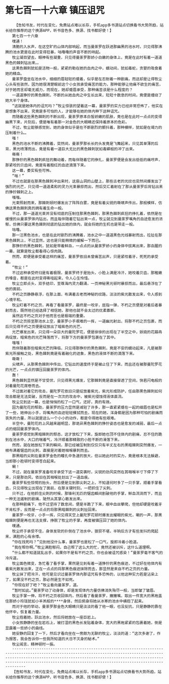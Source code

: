 # 第七百一十六章 镇压诅咒
        【告知书友，时代在变化，免费站点难以长存，手机app多书源站点切换看书大势所趋，站长给你推荐的这个换源APP，听书音色多、换源、找书都好使！】
       第七百一十六章
       噗通！
       清脆的入水声，在这空旷的山体内部响起，而当曼荼罗在跃进那幽黑的池水时，只见得那沸腾的池水更是在此时变得狂暴，咕噜噜的声音不断的响起。
       牧尘凝目望去，眼神有些凝重，只见得曼荼罗那娇小白嫩的身体上，竟是在此时有着一道道黑色的棘刺钻出来。。
       这黑色棘刺犹如是活物一般，紧紧的勒在她的血肉之中，蠕动间，犹如毒蛇，贪婪的吸食着她的精血。
       曼荼罗盘坐在池水中，细细的眉轻轻的蹙着，似乎是在忍耐着一种剧痛，而这却是让得牧尘心头有些骇然，因为她很清楚眼前这个小女孩承受痛苦的能力，那种能够让他痛不欲生的痛苦，对于她而言却毫无威力，而现在，她却蹙眉承受，那种痛苦该是什么程度的？
       一道道狰狞的黑色棘刺，不断的从她血肉之中生长出来，短短十数息的时间，竟便是缠绕了她大半个身体。
       “这就是她体内的诅咒吗？”牧尘惊骇的望着这一幕，曼荼罗的实力已经非常恐怖了，他实在是想象不出来，究竟是多可怕的人，才能够在她的体内种下这种诅咒。
       而随着这些黑色棘刺的不断出现，曼荼罗原本白皙娇嫩的肌肤，竟也是在此时一点点的变得幽黑下来，片刻后，便是唯有着那一对金色的大眼睛还保持着原本的色彩。
       不过，牧尘能够感觉到，她的身体似乎是在不断剧烈的颤抖着，那种模样，犹如是在竭力的压制着什么…
       嗤！
       黑色的池水不断的沸腾着，突然间，曼荼罗那长长的头发竟是飞舞起来，只见其单薄的后背，黑光喷薄而出，竟是有着一道巨大无比的黑色棘刺犹如毒蟒般的冲了出来。
       嘶嘶！
       那狰狞的黑色棘刺疯狂的舞动着，而每伴随着它的挣扎，曼荼罗便是会发出低低的痛哼声，那紧咬的贝齿间，竟是有着殷红的血迹滴落下来。
       这一幕，委实有些可怖。
       “嗡！”
       不过也就是在那黑色棘刺冲出来时，这座山洞的山壁上，那些古老的光纹也突然间爆发出了强烈的光芒，只见得一道道柔和的灵力光束暴掠而出，然后交汇着射在了那从曼荼罗后背钻出来的狰狞棘刺之上。
       嗤嗤。
       光束照射而来，那棘刺顿时爆发出了阵阵白雾，竟是有着尖锐的嘶啸声传出，那般模样，仿佛这黑色棘刺真的拥有着生命一般。
       不过，那一道道光束并没有彻底的压制住那黑色棘刺，那黑色棘刺疯狂的挣扎着，依然是在缓慢的从曼荼罗体内钻出，而且每伴随着它钻出来一点，牧尘就见到曼荼罗嘴角的血迹愈发的浓郁，仿佛只要这黑色棘刺彻底的钻出她的体内，就会将她的生机也是带走一般。
       咕噜。
       那一汪黑色池水，也是在此时剧烈的沸腾着，池水之中一道道黑色光线暴射而出，拉扯在那黑色棘刺上，不过显然，这也是只能稍微的缓解一下而已。
       那狰狞的黑色棘刺，犹如是带着鲜血，一点点的从曼荼罗娇小的身体中拔离出来，那血腥的一幕，就算是牧尘都看得心惊肉跳。
       然而，即便是承受着这样的痛苦，曼荼罗依旧未曾痛苦出声，只是紧咬着牙，死死的承受着。
       “牧尘！”
       不过这种承受终归是有着极限，曼荼罗终于是抬头，小脸上满是冷汗，她咬着贝齿，那稚嫩的嗓音，都是在此时变得嘶哑起来，令人心生怜惜。
       牧尘立即点头，双手结印，至尊海内灵力翻涌，一页神秘黑光顿时暴掠而出，最后悬浮在了他的面前。
       不朽之页静静悬浮，在那上面，布满着古老而神秘的纹路，淡淡的紫光散发出来，令人感到心境平和。
       牧尘盯着不朽之页，再看了看曼荼罗，最终是一咬牙，屈指一弹，不朽之页便是对着后者暴射而去，既然他已经选择了相信她，那他也就不会太过的优柔寡断。
       虽然这不朽之页对于他而言也是极端的重要。
       不朽之页掠至那池水上空，曼荼罗小手艰难的一挥，一道幽光射出，将那不朽之页包裹，而后只见得不朽之页便是绽放出了暗紫色的光芒。
       光芒爆发出来，只见得一朵巨大的曼陀罗花，便是徐徐的出现在了半空之中，妖娆的花瓣冉冉绽放，暗紫色的光芒降落而下，将那下方的曼荼罗包裹在了其中。
       嗤嗤！
       而伴随着那些暗紫光芒的降临，只见得那狰狞的黑色棘刺，竟是不安的蠕动起来，凡是被那紫光所接触之处，黑色棘刺竟是有着融化的迹象，黑色的液体不断的滴落下来。
       嘶嘶！
       尖啸声，从那黑色棘刺中传出，它钻出的速度终于是被止住了下来，而且还在被那曼陀罗花的光芒，一点点的镇压回曼荼罗的体内。
       轰！
       黑色棘刺显然是不甘受伏，只见得黑光爆发，它那棘刺竟是直接穿透了空间，快若闪电般的对着曼陀花席卷而去。
       不过面对着它的攻击，曼陀罗花依旧只是绽放着紫光，紫光形成防护，任由那黑色棘刺如何攻击都是无法突破，反而是在一次次的攻击中，被紫光侵蚀得液体直流。
       牧尘见到这一幕，也是悄悄的松了一口气，还好，真的有效。
       因为曼陀花的帮助，曼荼罗的压力显然是减轻了许多，那一直紧紧蹙在一起的细眉也是松开了一些，她伸出小手，将嘴角的血迹轻轻搽拭而去，现在的她，浑身都是因为那种可怕的剧痛而丧失的力量，所以就是这么一个小小的动作，都是令得她有些艰难。
       半空中，曼陀花的上风越来越明显，那诡异黑色棘刺的狰狞姿态也是愈发的减弱，最后一点点的缩回曼荼罗体内。
       曼荼罗感觉到黑暗棘刺的颓态，这才放松了下来，旋即她也顶不住体内的剧痛，忍不住的跪到在池水中，大口的喘着气，冷汗顺着那精致的小脸不断的滑落下来。
       然而，就在她放松下来的瞬间，那已经被压制到仅仅只有半丈左右的黑暗棘刺突然爆发，一根布满着锯齿的尖刺，直接是对着她咽喉暴刺而去。
       那黑暗的尖刺在曼荼罗金色的瞳孔中急速的放大，但以她此时的实力，竟是根本无法躲避，当即那小脸顿时变得苍白起来。
       唰！
       不过，就在曼荼罗准备咬牙承受下这一道突袭时，尖锐的劲风突然在其咽喉半寸下停了下来，只是那劲风，依旧在其咽喉处划出了一道血痕。
       曼荼罗有些惊愕的抬头，然后便是见到那尖刺之上，不知道何时多了一只手掌，顺着手掌看去，只见得牧尘出现在了面前，在那关键时刻，一把抓住了尖刺。
       只不过，在他抓住尖刺的时候，那锋利无匹的锯齿瞬间割破他的手掌，鲜血流淌而下，而且一种无法遏制的剧痛，陡然从其掌心散发出来。
       在那种剧痛下，他不过坚持了数息间，便是半跪了下来，眼中血丝攀爬，但他却硬是咬着牙不肯松手，反而是一点点的将那黑暗棘刺的尖刺扯回来。
       曼荼罗一咬牙，小手一挥，只见得天空上曼陀罗花顿时爆发出耀眼的紫光，唰的一声，那黑暗棘刺便是再也无法支撑，挣脱了牧尘的手掌，再度被镇压回了她的体内。
       噗通。
       牧尘终于承受不住，身体发软的扑倒在了池水中，狼狈不堪，半晌后方才有些发抖的爬起来，满脸的心有余悸。
       “你在找死吗？”见到他没什么事，曼荼罗也是松了一口气，旋即冷着小脸道。
       “我在帮你啊。”牧尘满脸郁闷，自己帮了这么大的忙，竟然还被训斥，这什么道理啊。
       “什么都不知道就乱出手，如果你不是有不朽之页，你也会被诅咒感染！”曼荼罗毫不客气的冷斥道。
       牧尘面色微变，急忙看了看手掌，果然是见到有着一道狰狞的黑色痕迹，不过好在他体内有着紫光散发出来，正在一点点的将那黑色痕迹抹除而去，那显然是来自不朽之页的力量。
       牧尘抹了把冷汗，他可是见识过曼荼罗体内那诅咒有多恐怖的，以他这种实力若是沾染上了，如果没不朽之页，那必然是生不如死。
       “你现在好了吧？”牧尘看向曼荼罗，道。
       “暂时如此。”曼荼罗动了动身体，却是发现体内力量仿佛消失殆尽一般，当即皱了皱眉。
       牧尘手掌一伸，将不朽之页收回体内，然后看了看曼荼罗，撇撇嘴，取出一件宽大的黑袍盖住那娇小玲珑犹如小羊羔般的****身体，然后俯身将她从冰寒的池水中横抱了起来。
       而对于他的举动，曼荼罗那金色大眼睛只是淡淡的看了他一眼，也没反抗，只是静静的靠在他怀中，恢复着力量。
       牧尘抱着她，跃出池水，然后将她放在一座巨岩上。
       小女孩静静的坐在岩石上，被打湿的黑色长发贴着身体，宽大的黑袍紧紧的包裹着她，倒是显露着一些娇小的曲线。
       她安静的回复了一下，然后才看向坐在一旁颇为无聊的牧尘，淡淡的道：“这次多谢了，作为报答，我会告诉你一些我所知道的大日不灭身的秘术。”
       牧尘闻言，精神顿时一振。
       ----------------------------------------------------------------------------------------------------------------------------------------------------------------------------------------------------------------------------------------------------------------------------------------------
       【告知书友，时代在变化，免费站点难以长存，手机app多书源站点切换看书大势所趋，站长给你推荐的这个换源APP，听书音色多、换源、找书都好使！】
